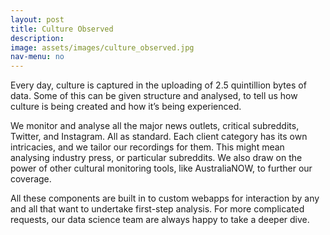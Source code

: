 ```yaml
---
layout: post
title: Culture Observed
description:
image: assets/images/culture_observed.jpg
nav-menu: no
---
```


Every day, culture is captured in the uploading of 2.5 quintillion bytes of data. Some of this can be given structure and analysed, to tell us how culture is being created and how it’s being experienced.
 
We monitor and analyse all the major news outlets, critical subreddits, Twitter, and Instagram. All as standard. Each client category has its own intricacies, and we tailor our recordings for them. This might mean analysing industry press, or particular subreddits. We also draw on the power of other cultural monitoring tools, like AustraliaNOW, to further our coverage.
 
All these components are built in to custom webapps for interaction by any and all that want to undertake first-step analysis. For more complicated requests, our data science team are always happy to take a deeper dive.
